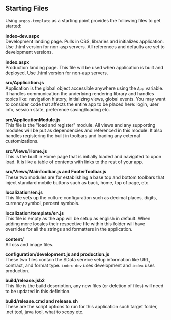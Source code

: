 ## Starting Files
Using `argos-template` as a starting point provides the following files to get started:

**index-dev.aspx**   
Development landing page. Pulls in CSS, libraries and initializes application. Use .html version for non-asp servers. All references and defaults are set to development versions.

**index.aspx**   
Production landing page. This file will be used when application is built and deployed. Use .html version for non-asp servers.

**src/Application.js**   
Application is the global object accessible anywhere using the `App` variable. It handles communication the underlying rendering library and handles topics like: navigation history, initializing views, global events. You may want to consider code that affects the entire app to be placed here: login, user info, session state, preference saving/loading etc.

**src/ApplicationModule.js**   
This file is the "load and register" module. All views and any supporting modules will be put as dependencies and referenced in this module. It also handles registering the built in toolbars and loading any external customizations.

**src/Views/Home.js**   
This is the built in Home page that is initially loaded and navigated to upon load. It is like a table of contents with links to the rest of your app.

**src/Views/MainToolbar.js and FooterToolbar.js**   
These two modules are for establishing a base top and bottom toolbars that inject standard mobile buttons such as back, home, top of page, etc.

**localization/en.js**   
This file sets up the culture configuration such as decimal places, digits, currency symbol, percent symbols.

**localization/template/en.js**   
This file is empty as the app will be setup as english in default. When adding more locales their respective file within this folder will have overrides for all the strings and formatters in the application.

**content/**   
All css and image files.

**configuration/development.js and production.js**   
These two files contain the SData service setup information like URL, contract, and format type. `index-dev` uses development and `index` uses production.

**build/release.jsb2**   
This file is the build description, any new files (or deletion of files) will need to be updated in this definition.

**build/release.cmd and release.sh**   
These are the script options to run for this application such target folder, .net tool, java tool, what to xcopy etc.
